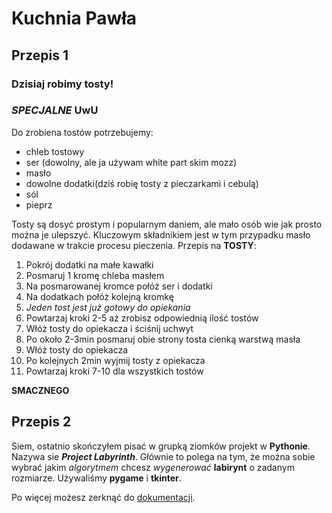 # Kuchnia Pawła


## Przepis 1
### Dzisiaj robimy **tosty**!
### _SPECJALNE_ UwU
Do zrobiena tostów potrzebujemy: 
- chleb tostowy
- ser (dowolny, ale ja używam white part skim mozz)
- masło
- dowolne dodatki(dziś robię tosty z pieczarkami i cebulą)
- sól
- pieprz

Tosty są dosyć prostym i popularnym daniem, ale mało osób wie jak prosto można je ulepszyć. Kluczowym składnikiem jest w tym przypadku masło dodawane w trakcie procesu pieczenia.
Przepis na **TOSTY**:
1. Pokrój dodatki na małe kawałki
2. Posmaruj 1 kromę chleba masłem
3. Na posmarowanej kromce połóż ser i dodatki
4. Na dodatkach połóż kolejną kromkę
5. _Jeden tost jest już gotowy do opiekania_
6. Powtarzaj kroki 2-5 aż zrobisz odpowiednią ilość tostów
7. Włóż tosty do opiekacza i ściśnij uchwyt
8. Po około 2-3min posmaruj obie strony tosta cienką warstwą masła
9. Włóż tosty do opiekacza
10. Po kolejnych 2min wyjmij tosty z opiekacza
11. Powtarzaj kroki 7-10 dla wszystkich tostów

**SMACZNEGO**

## Przepis 2
Siem, ostatnio skończyłem pisać w grupką ziomków projekt w **Pythonie**. Nazywa sie _**Project Labyrinth**_. Głównie to polega na tym, że można sobie wybrać jakim _algorytmem_ chcesz _wygenerować_ **labirynt** o zadanym rozmiarze. Używaliśmy **pygame** i **tkinter**. 

Po więcej możesz zerknąć do [dokumentacji](https://github.com/AGH-Narzedzia-Informatyczne/Project_Labyrinth/wiki/1.-LABIRYNTY).
